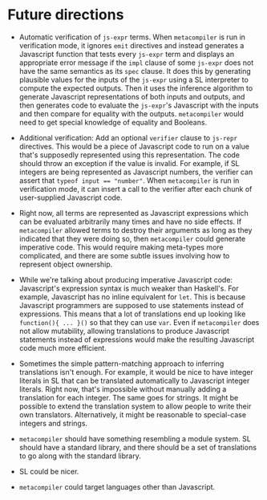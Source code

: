# Future directions

 *  Automatic verification of `js-expr` terms. When `metacompiler` is run in verification mode, it ignores `emit` directives and instead generates a Javascript function that tests every `js-expr` term and displays an appropriate error message if the `impl` clause of some `js-expr` does not have the same semantics as its `spec` clause. It does this by generating plausible values for the inputs of the `js-expr` using a SL interpreter to compute the expected outputs. Then it uses the inference algorithm to generate Javascript representations of both inputs and outputs, and then generates code to evaluate the `js-expr`'s Javascript with the inputs and then compare for equality with the outputs. `metacompiler` would need to get special knowledge of equality and Booleans.

 *  Additional verification: Add an optional `verifier` clause to `js-repr` directives. This would be a piece of Javascript code to run on a value that's supposedly represented using this representation. The code should throw an exception if the value is invalid. For example, if SL integers are being represented as Javascript numbers, the verifier can assert that `typeof input == "number"`. When `metacompiler` is run in verification mode, it can insert a call to the verifier after each chunk of user-supplied Javascript code.

 *  Right now, all terms are represented as Javascript expressions which can be evaluated arbitrarily many times and have no side effects. If `metacompiler` allowed terms to destroy their arguments as long as they indicated that they were doing so, then `metacompiler` could generate imperative code. This would require making meta-types more complicated, and there are some subtle issues involving how to represent object ownership.

 *  While we're talking about producing imperative Javascript code: Javascript's expression syntax is much weaker than Haskell's. For example, Javascript has no inline equivalent for `let`. This is because Javascript programmers are supposed to use statements instead of expressions. This means that a lot of translations end up looking like `function(){ ... }()` so that they can use `var`. Even if `metacompiler` does not allow mutability, allowing translations to produce Javascript statements instead of expressions would make the resulting Javascript code much more efficient.

 *  Sometimes the simple pattern-matching approach to inferring translations isn't enough. For example, it would be nice to have integer literals in SL that can be translated automatically to Javascript integer literals. Right now, that's impossible without manually adding a translation for each integer. The same goes for strings. It might be possible to extend the translation system to allow people to write their own translators. Alternatively, it might be reasonable to special-case integers and strings.

 *  `metacompiler` should have something resembling a module system. SL should have a standard library, and there should be a set of translations to go along with the standard library.

 *  SL could be nicer.

 *  `metacompiler` could target languages other than Javascript.

